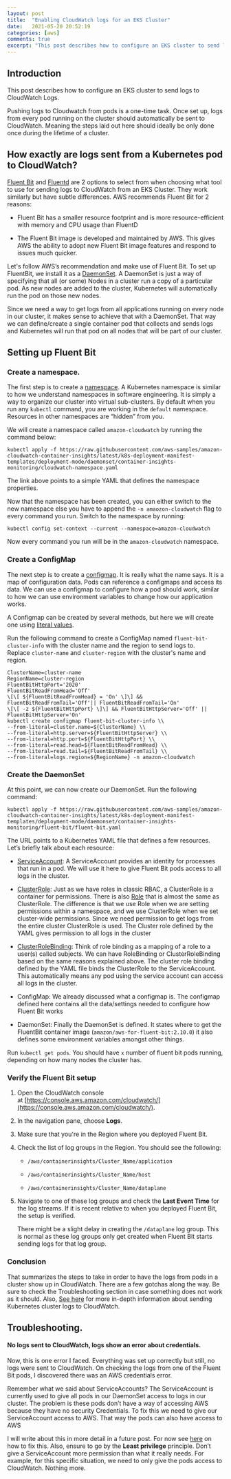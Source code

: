 ```yaml
---
layout: post
title:  "Enabling CloudWatch logs for an EKS Cluster"
date:   2021-05-20 20:52:19
categories: [aws]
comments: true
excerpt: "This post describes how to configure an EKS cluster to send logs to CloudWatch Logs."
---
```

Introduction
------------

This post describes how to configure an EKS cluster to send logs to CloudWatch Logs.

Pushing logs to Cloudwatch from pods is a one-time task. Once set up, logs from every pod running on the cluster should automatically be sent to CloudWatch. Meaning the steps laid out here should ideally be only done once during the lifetime of a cluster.

How exactly are logs sent from a Kubernetes pod to CloudWatch?
--------------------------------------------------------------

[Fluent Bit](https://fluentbit.io/) and [Fluentd](https://www.fluentd.org/) are 2 options to select from when choosing what tool to use for sending logs to CloudWatch from an EKS Cluster. They work similarly but have subtle differences. AWS recommends Fluent Bit for 2 reasons:

*   Fluent Bit has a smaller resource footprint and is more resource-efficient with memory and CPU usage than FluentD

*   The Fluent Bit image is developed and maintained by AWS. This gives AWS the ability to adopt new Fluent Bit image features and respond to issues much quicker.


Let's follow AWS’s recommendation and make use of Fluent Bit. To set up FluentBit, we install it as a [DaemonSet](https://kubernetes.io/docs/concepts/workloads/controllers/daemonset/). A DaemonSet is just a way of specifying that all (or some) Nodes in a cluster run a copy of a particular pod. As new nodes are added to the cluster, Kubernetes will automatically run the pod on those new nodes.

Since we need a way to get logs from all applications running on every node in our cluster, it makes sense to achieve that with a DaemonSet. That way we can define/create a single container pod that collects and sends logs and Kubernetes will run that pod on all nodes that will be part of our cluster.

Setting up Fluent Bit
---------------------

### Create a namespace.

The first step is to create a [namespace](https://kubernetes.io/docs/concepts/overview/working-with-objects/namespaces/). A Kubernetes namespace is similar to how we understand namespaces in software engineering. It is simply a way to organize our cluster into virtual sub-clusters. By default when you run any `kubectl` command, you are working in the `default` namespace. Resources in other namespaces are “hidden” from you.

We will create a namespace called `amazon-cloudwatch` by running the command below:

`kubectl apply -f https://raw.githubusercontent.com/aws-samples/amazon-cloudwatch-container-insights/latest/k8s-deployment-manifest-templates/deployment-mode/daemonset/container-insights-monitoring/cloudwatch-namespace.yaml`

The link above points to a simple YAML that defines the namespace properties.

Now that the namespace has been created, you can either switch to the new namespace else you have to append the `-n amaozon-cloudwatch` flag to every command you run. Switch to the namespace by running:

`kubectl config set-context --current --namespace=amazon-cloudwatch`

Now every command you run will be in the `amazon-cloudwatch` namespace.

### Create a ConfigMap

The next step is to create a [configmap](https://kubernetes.io/docs/concepts/configuration/configmap/). It is really what the name says. It is a map of configuration data. Pods can reference a configmaps and access its data. We can use a configmap to configure how a pod should work, similar to how we can use environment variables to change how our application works.

A Configmap can be created by several methods, but here we will create one using [literal values](https://kubernetes.io/docs/tasks/configure-pod-container/configure-pod-configmap/#create-configmaps-from-literal-values).

Run the following command to create a ConfigMap named `fluent-bit-cluster-info` with the cluster name and the region to send logs to. Replace `cluster-name` and `cluster-region` with the cluster's name and region.

```
ClusterName=cluster-name
RegionName=cluster-region
FluentBitHttpPort='2020'
FluentBitReadFromHead='Off'
\[\[ ${FluentBitReadFromHead} = 'On' \]\] && FluentBitReadFromTail='Off'|| FluentBitReadFromTail='On'
\[\[ -z ${FluentBitHttpPort} \]\] && FluentBitHttpServer='Off' || FluentBitHttpServer='On'
kubectl create configmap fluent-bit-cluster-info \\
--from-literal=cluster.name=${ClusterName} \\
--from-literal=http.server=${FluentBitHttpServer} \\
--from-literal=http.port=${FluentBitHttpPort} \\
--from-literal=read.head=${FluentBitReadFromHead} \\
--from-literal=read.tail=${FluentBitReadFromTail} \\
--from-literal=logs.region=${RegionName} -n amazon-cloudwatch
```

### Create the DaemonSet

At this point, we can now create our DaemonSet. Run the following command:

`kubectl apply -f https://raw.githubusercontent.com/aws-samples/amazon-cloudwatch-container-insights/latest/k8s-deployment-manifest-templates/deployment-mode/daemonset/container-insights-monitoring/fluent-bit/fluent-bit.yaml`

The URL points to a Kubernetes YAML file that defines a few resources. Let’s briefly talk about each resource:

*   [ServiceAccount](https://kubernetes.io/docs/tasks/configure-pod-container/configure-service-account/): A ServiceAccount provides an identity for processes that run in a pod. We will use it here to give Fluent Bit pods access to all logs in the cluster.

*   [ClusterRole](https://kubernetes.io/docs/reference/access-authn-authz/rbac/#role-and-clusterrole): Just as we have roles in classic RBAC, a ClusterRole is a container for permissions. There is also [Role](https://kubernetes.io/docs/reference/access-authn-authz/rbac/#role-and-clusterrole) that is almost the same as ClusterRole. The difference is that we use Role when we are setting permissions within a namespace, and we use ClusterRole when we set cluster-wide permissions. Since we need permission to get logs from the entire cluster ClusterRole is used. The Cluster role defined by the YAML gives permission to all logs in the cluster

*   [ClusterRoleBinding](https://kubernetes.io/docs/reference/access-authn-authz/rbac/#rolebinding-and-clusterrolebinding): Think of role binding as a mapping of a role to a user(s) called subjects. We can have RoleBinding or ClusterRoleBinding based on the same reasons explained above. The cluster role binding defined by the YAML file binds the ClusterRole to the ServiceAccount. This automatically means any pod using the service account can access all logs in the cluster.

*   ConfigMap: We already discussed what a configmap is. The configmap defined here contains all the data/settings needed to configure how Fluent Bit works

*   DaemonSet: Finally the DaemonSet is defined. It states where to get the FluentBit container image (`amazon/aws-for-fluent-bit:2.10.0`) it also defines some environment variables amongst other things.


Run `kubectl get pods`. You should have `x` number of fluent bit pods running, depending on how many nodes the cluster has.

### **Verify the Fluent Bit setup**

1.  Open the CloudWatch console at [https://console.aws.amazon.com/cloudwatch/](https://console.aws.amazon.com/cloudwatch/).

2.  In the navigation pane, choose **Logs**.

3.  Make sure that you're in the Region where you deployed Fluent Bit.

4.  Check the list of log groups in the Region. You should see the following:

    *   `/aws/containerinsights/Cluster_Name/application`

    *   `/aws/containerinsights/Cluster_Name/host`

    *   `/aws/containerinsights/Cluster_Name/dataplane`

5.  Navigate to one of these log groups and check the **Last Event Time** for the log streams. If it is recent relative to when you deployed Fluent Bit, the setup is verified.

    There might be a slight delay in creating the `/dataplane` log group. This is normal as these log groups only get created when Fluent Bit starts sending logs for that log group.


### Conclusion

That summarizes the steps to take in order to have the logs from pods in a cluster show up in CloudWatch. There are a few gotchas along the way. Be sure to check the Troubleshooting section in case something does not work as it should. Also, [See here](https://docs.aws.amazon.com/AmazonCloudWatch/latest/monitoring/Container-Insights-EKS-logs.html) for more in-depth information about sending Kubernetes cluster logs to CloudWatch.

Troubleshooting.
----------------

#### No logs sent to CloudWatch, logs show an error about credentials.

Now, this is one error I faced. Everything was set up correctly but still, no logs were sent to CloudWatch. On checking the logs from one of the Fluent Bit pods, I discovered there was an AWS credentials error.

Remember what we said about ServiceAccounts? The ServiceAccount is currently used to give all pods in our DaemonSet access to logs in our cluster. The problem is these pods don’t have a way of accessing AWS because they have no security Credentials. To fix this we need to give our ServiceAccount access to AWS. That way the pods can also have access to AWS

I will write about this in more detail in a future post. For now see [here](https://docs.aws.amazon.com/eks/latest/userguide/iam-roles-for-service-accounts.html) on how to fix this. Also, ensure to go by the **Least privilege** principle. Don’t give a ServiceAccount more permission than what it really needs. For example, for this specific situation, we need to only give the pods access to CloudWatch. Nothing more.
